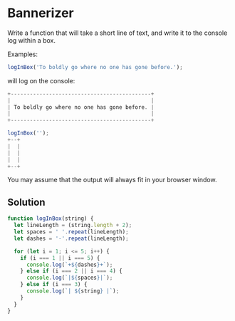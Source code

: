 # Bannerizer
Write a function that will take a short line of text, and write it to the console log within a box.

Examples:
```js
logInBox('To boldly go where no one has gone before.');
```

will log on the console:
```js
+--------------------------------------------+
|                                            |
| To boldly go where no one has gone before. |
|                                            |
+--------------------------------------------+
```
```js
logInBox('');
+--+
|  |
|  |
|  |
+--+
```
You may assume that the output will always fit in your browser window.


## Solution
```js
function logInBox(string) {
  let lineLength = (string.length + 2);
  let spaces = ' '.repeat(lineLength);
  let dashes = '-'.repeat(lineLength);

  for (let i = 1; i <= 5; i++) {
    if (i === 1 || i === 5) {
      console.log(`+${dashes}+`);
    } else if (i === 2 || i === 4) {
      console.log(`|${spaces}|`);
    } else if (i === 3) {
      console.log(`| ${string} |`);
    }
  }
}
```